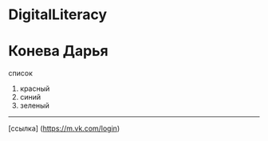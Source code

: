 # DigitalLiteracy
# Конева Дарья    
   
список    
1. красный
2. синий
3. зеленый 
* * *     
[ссылка] (https://m.vk.com/login)
